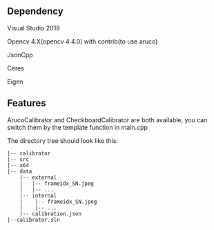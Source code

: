 ## Dependency
Visual Studio 2019

Opencv 4.X(opencv 4.4.0) with contrib(to use aruco)

JsonCpp

Ceres

Eigen

## Features
ArucoCalibrator and CheckboardCalibrator are both available, you can switch them by the template function in main.cpp

The directory tree should look like this:
```
|-- calibrator 
|-- src
|-- x64
|-- data
    |-- external
    |   |-- frameidx_SN.jpeg
    |   |-- ...
    |-- internal
    |    |-- frameidx_SN.jpeg
    |    |-- ...
    |-- calibration.json
|--calibrator.sln
```